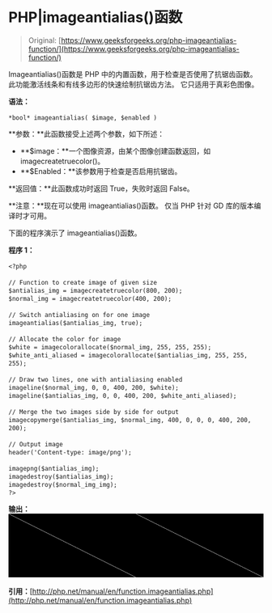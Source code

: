 # PHP|imageantialias()函数

> Original: [https://www.geeksforgeeks.org/php-imageantialias-function/](https://www.geeksforgeeks.org/php-imageantialias-function/)

Imageantialias()函数是 PHP 中的内置函数，用于检查是否使用了抗锯齿函数。 此功能激活线条和有线多边形的快速绘制抗锯齿方法。 它只适用于真彩色图像。

**语法：**

```
*bool* imageantialias( $image, $enabled )
```

**参数：**此函数接受上述两个参数，如下所述：

*   **$image：**一个图像资源，由某个图像创建函数返回，如 imagecreatetruecolor()。
*   **$Enabled：**该参数用于检查是否启用抗锯齿。

**返回值：**此函数成功时返回 True，失败时返回 False。

**注意：**现在可以使用 imageantialias()函数。 仅当 PHP 针对 GD 库的版本编译时才可用。

下面的程序演示了 imageantialias()函数。

**程序 1：**

```
<?php

// Function to create image of given size
$antialias_img = imagecreatetruecolor(800, 200);
$normal_img = imagecreatetruecolor(400, 200);

// Switch antialiasing on for one image
imageantialias($antialias_img, true);

// Allocate the color for image
$white = imagecolorallocate($normal_img, 255, 255, 255);
$white_anti_aliased = imagecolorallocate($antialias_img, 255, 255, 255);

// Draw two lines, one with antialiasing enabled
imageline($normal_img, 0, 0, 400, 200, $white);
imageline($antialias_img, 0, 0, 400, 200, $white_anti_aliased);

// Merge the two images side by side for output
imagecopymerge($antialias_img, $normal_img, 400, 0, 0, 0, 400, 200, 200);

// Output image
header('Content-type: image/png');

imagepng($antialias_img);
imagedestroy($antialias_img);
imagedestroy($normal_img_img);
?>
```

**输出：**
![](img/add1be6be7d99102c0ec740b75201ad7.png)

**引用：**[http://php.net/manual/en/function.imageantialias.php](http://php.net/manual/en/function.imageantialias.php)